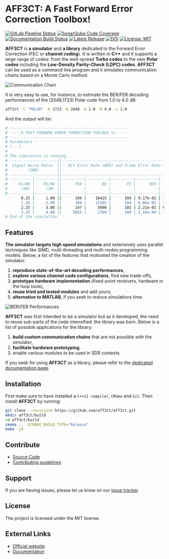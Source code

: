 # AFF3CT: A Fast Forward Error Correction Toolbox!

[![GitLab Pipeline Status](https://img.shields.io/gitlab/pipeline/aff3ct/aff3ct.svg)](https://gitlab.com/aff3ct/aff3ct/pipelines)
[![SonarQube Code Coverage](https://gitlab.com/aff3ct/aff3ct/badges/master/coverage.svg)](https://sonarqube.inria.fr/sonarqube/dashboard?id=storm%3Aaff3ct%3Agitlab%3Amaster)
[![Documentation Build Status](https://img.shields.io/readthedocs/aff3ct.svg)](https://readthedocs.org/projects/aff3ct/)
[![Latest Release](https://img.shields.io/github/release/aff3ct/aff3ct.svg)](https://github.com/aff3ct/aff3ct/releases)
[![DOI](https://zenodo.org/badge/60615913.svg)](https://zenodo.org/badge/latestdoi/60615913)
[![License: MIT](https://img.shields.io/github/license/aff3ct/aff3ct.svg)](./LICENSE)

**AFF3CT** is **a simulator** and **a library** dedicated to the Forward Error
Correction (FEC or **channel coding**). It is written in **C++** and it supports
a large range of codes: from the well-spread **Turbo codes** to the new
**Polar codes** including the **Low-Density Parity-Check (LDPC) codes**.
**AFF3CT** can be used as a command line program and it simulates communication
chains based on a Monte Carlo method.

![Communication Chain](https://aff3ct.github.io/images/chain.svg)

It is very easy to use, for instance, to estimate the BER/FER decoding
performances of the (2048,1723) Polar code from 1.0 to 4.0 dB:

```bash
aff3ct -C "POLAR" -K 1723 -N 2048 -m 1.0 -M 4.0 -s 1.0
```

And the output will be:

```bash
# ----------------------------------------------------
# ---- A FAST FORWARD ERROR CORRECTION TOOLBOX >> ----
# ----------------------------------------------------
# Parameters :
# [...]
#
# The simulation is running...
# ---------------------||------------------------------------------------------||---------------------
#  Signal Noise Ratio  ||   Bit Error Rate (BER) and Frame Error Rate (FER)    ||  Global throughput
#         (SNR)        ||                                                      ||  and elapsed time
# ---------------------||------------------------------------------------------||---------------------
# ----------|----------||----------|----------|----------|----------|----------||----------|----------
#     Es/N0 |    Eb/N0 ||      FRA |       BE |       FE |      BER |      FER ||  SIM_THR |    ET/RT
#      (dB) |     (dB) ||          |          |          |          |          ||   (Mb/s) | (hhmmss)
# ----------|----------||----------|----------|----------|----------|----------||----------|----------
       0.25 |     1.00 ||      104 |    16425 |      104 | 9.17e-02 | 1.00e+00 ||    4.995 | 00h00'00
       1.25 |     2.00 ||      104 |    12285 |      104 | 6.86e-02 | 1.00e+00 ||   13.678 | 00h00'00
       2.25 |     3.00 ||      147 |     5600 |      102 | 2.21e-02 | 6.94e-01 ||   14.301 | 00h00'00
       3.25 |     4.00 ||     5055 |     2769 |      100 | 3.18e-04 | 1.98e-02 ||   30.382 | 00h00'00
# End of the simulation.
```

## Features

**The simulator targets high speed simulations** and extensively uses parallel
techniques like SIMD, multi-threading and multi-nodes programming models.
Below, a list of the features that motivated the creation of the simulator:

1. **reproduce state-of-the-art decoding performances**,
2. **explore various channel code configurations**, find new trade-offs,
3. **prototype hardware implementation** (fixed-point receivers, hardware in
   the loop tools),
4. **reuse tried and tested modules** and add yours,
5. **alternative to MATLAB**, if you seek to reduce simulations time.

![BER/FER Performances](https://aff3ct.github.io/images/bfer/bfer_polar_turbo_ldpc_bch_rs.svg)

**AFF3CT** was first intended to be a simulator but as it developed, the need to
reuse sub-parts of the code intensified: the library was born. Below is a list
of possible applications for the library:

1. **build custom communication chains** that are not possible with the
   simulator,
2. **facilitate hardware prototyping**,
3. enable various modules to be used in SDR contexts.

If you seek for using **AFF3CT** as a library, please refer to the
[dedicated documentation page](https://aff3ct.readthedocs.io/en/latest/user/library/library.html).

## Installation

First make sure to have installed a `C++11 compiler`, `CMake` and `Git`. Then
install **AFF3CT** by running:

```bash
git clone --recursive https://github.com/aff3ct/aff3ct.git
mkdir aff3ct/build
cd aff3ct/build
cmake .. -DCMAKE_BUILD_TYPE="Release"
make -j4
```

## Contribute

- [Source Code](https://github.com/aff3ct/aff3ct)
- [Contributing guidelines](./CONTRIBUTING.md)

## Support

If you are having issues, please let us know on our
[issue tracker](https://github.com/aff3ct/aff3ct/issues).

## License

The project is licensed under the MIT license.

External Links
--------------

- [Official website](https://aff3ct.github.io)
- [Documentation](https://aff3ct.readthedocs.io)
